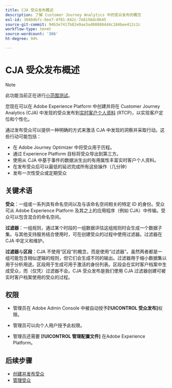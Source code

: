 ```yaml
---
title: CJA 受众发布概述
description: 了解 Customer Journey Analytics 中的受众发布的概念
exl-id: 30404bfc-0ee7-4f01-842c-7e6156dc0b45
source-git-commit: 94b3e7417b82e9ae3ad080884d4c184bee412c2c
workflow-type: tm+mt
source-wordcount: '366'
ht-degree: 94%

---
```


# CJA 受众发布概述

>[!NOTE]
>
>此功能当前正在进行[小范围测试](/help/release-notes/releases.md)。

您现在可以在 Adobe Experience Platform 中创建并将在 Customer Journey Analytics (CJA) 中发现的受众发布到[实时客户个人资料](https://experienceleague.adobe.com/docs/experience-platform/profile/home.html?lang=zh-Hans) (RTCP)，以实现客户定位和个性化。

通过发布受众可以提供一种明确的方式来激活 CJA 中发现的洞察并采取行动。这些行动可能包括：

* 在 Adobe Journey Optimizer 中将受众用于历程。
* 通过 Experience Platform 目标将受众导出到第三方。
* 使用从 CJA 中基于事件的数据派生出的有用属性丰富实时客户个人资料。
* 在发布受众后可以最低的延迟完成所有这些操作（几分钟）
* 发布一次性受众或定期受众

## 关键术语

**受众**：一组或一系列具有命名空间以及与该命名空间相关的特定 ID 的身份。受众可从 Adobe Experience Platform 及其之上的应用程序（例如 CJA）中传输。受众可以包含混合的命名空间。

**过滤器**：一组规则，通过某个时段的一组数据评估这组规则时会生成一个数据子集。与其他支持服务结合使用时，可在创建受众的过程中使用过滤器。过滤器在 CJA 中定义和维护。

**过滤器**&#x200B;与&#x200B;**区段**：CJA 不使用“区段”的概念，而是使用“过滤器”。虽然两者都是一组可能包含相似逻辑的规则，但它们会生成不同的输出。过滤器用于缩小数据集以用于分析用途。区段用于生成可用于激活的身份列表。区段会在实时客户档案中生成受众，而（仅凭）过滤器不会。CJA 受众发布是我们使用 CJA 过滤器创建可被实时客户档案使用的受众的过程。

## 权限

* 管理员在 Adobe Admin Console 中被自动授予&#x200B;**[!UICONTROL 受众发布]**&#x200B;权限。

* 管理员可以向个人用户授予此权限。

* 管理员还需要 **[!UICONTROL 管理配置文件]** 在Adobe Experience Platform。

## 后续步骤

* [创建并发布受众](/help/components/audiences/publish.md)
* [管理受众](/help/components/audiences/manage.md)
